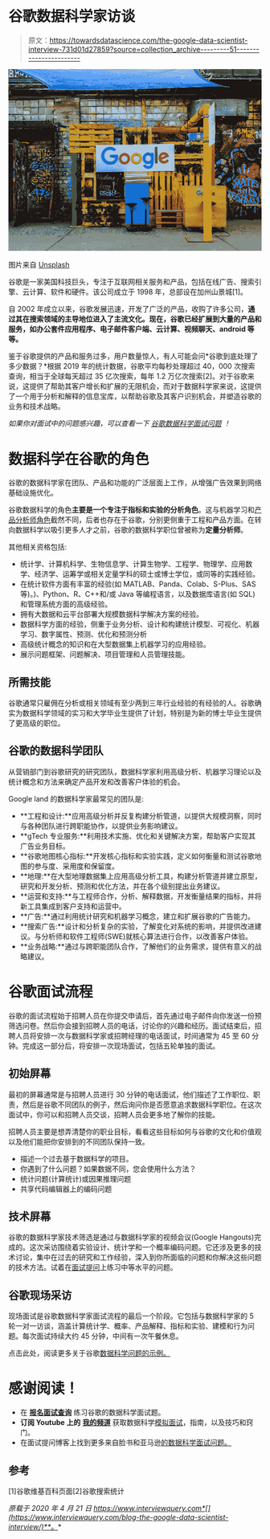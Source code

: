 # 谷歌数据科学家访谈

> 原文：<https://towardsdatascience.com/the-google-data-scientist-interview-731d01d27859?source=collection_archive---------51----------------------->

![](img/34138c8e20121e083584b9b36d6ecc18.png)

图片来自 [Unsplash](https://unsplash.com/photos/K4txLik7pnY)

谷歌是一家美国科技巨头，专注于互联网相关服务和产品，包括在线广告、搜索引擎、云计算、软件和硬件。该公司成立于 1998 年，总部设在加州山景城[1]。

自 2002 年成立以来，谷歌发展迅速，开发了广泛的产品，收购了许多公司，**通过其在搜索领域的主导地位进入了主流文化。现在，谷歌已经扩展到大量的产品和服务，如办公套件应用程序、电子邮件客户端、云计算、视频聊天、android 等等。**

鉴于谷歌提供的产品和服务过多，用户数量惊人，有人可能会问*谷歌到底处理了多少数据？*根据 2019 年的统计数据，谷歌平均每秒处理超过 40，000 次搜索查询，相当于全球每天超过 35 亿次搜索，每年 1.2 万亿次搜索[2]。对于谷歌来说，这提供了帮助其客户增长和扩展的无限机会，而对于数据科学家来说，这提供了一个用于分析和解释的信息宝库，以帮助谷歌及其客户识别机会，并塑造谷歌的业务和技术战略。

*如果你对面试中的问题感兴趣，可以查看一下* [*谷歌数据科学面试问题*](https://www.interviewquery.com/blog-google-data-science-interview-questions-and-solutions/) *！*

# 数据科学在谷歌的角色

谷歌的数据科学家在团队、产品和功能的广泛层面上工作，从增强广告效果到网络基础设施优化。

谷歌数据科学的角色**主要是一个专注于指标和实验的分析角色**。这与机器学习和[产品分析师角色](https://www.interviewquery.com/blog-the-product-analyst-interview/)截然不同，后者也存在于谷歌，分别更侧重于工程和产品方面。在转向数据科学以吸引更多人才之前，谷歌的数据科学职位曾被称为**定量分析师**。

其他相关资格包括:

*   统计学、计算机科学、生物信息学、计算生物学、工程学、物理学、应用数学、经济学、运筹学或相关定量学科的硕士或博士学位，或同等的实践经验。
*   在统计软件方面有丰富的经验(如 MATLAB、Panda、Colab、S-Plus、SAS 等)。)、Python、R、C++和/或 Java 等编程语言，以及数据库语言(如 SQL)和管理系统方面的高级经验。
*   拥有大数据和云平台部署大规模数据科学解决方案的经验。
*   数据科学方面的经验，侧重于业务分析、设计和构建统计模型、可视化、机器学习、数字属性、预测、优化和预测分析
*   高级统计概念的知识和在大型数据集上机器学习的应用经验。
*   展示问题框架、问题解决、项目管理和人员管理技能。

## 所需技能

谷歌通常只雇佣在分析或相关领域有至少两到三年行业经验的有经验的人。谷歌确实为数据科学领域的实习和大学毕业生提供了计划，特别是为新的博士毕业生提供了更高级的职位。

## 谷歌的数据科学团队

从营销部门到谷歌研究的研究团队，数据科学家利用高级分析、机器学习理论以及统计概念和方法来确定产品开发和改善客户体验的机会。

Google land 的数据科学家最常见的团队是:

*   **工程和设计:**应用高级分析并反复构建分析管道，以提供大规模洞察，同时与各种团队进行跨职能协作，以提供业务影响建议。
*   **gTech 专业服务:**利用技术实施、优化和关键解决方案，帮助客户实现其广告业务目标。
*   **谷歌地图核心指标:**开发核心指标和实验实践，定义如何衡量和测试谷歌地图的参与度、采用度和保留度。
*   **地理:**在大型地理数据集上应用高级分析工具，构建分析管道并建立原型，研究和开发分析、预测和优化方法，并在各个级别提出业务建议。
*   **运营和支持:**与工程师合作，分析、解释数据，开发衡量结果的指标，并将新工具集成到客户支持和运营中。
*   **广告:**通过利用统计研究和机器学习概念，建立和扩展谷歌的广告能力。
*   **搜索广告:**设计和分析复杂的实验，了解变化对系统的影响，并提供改进建议。与分析师和软件工程师(SWE)就核心算法进行合作，以改善客户体验。
*   **业务战略:**通过与跨职能团队合作，了解他们的业务需求，提供有意义的战略建议。

# 谷歌面试流程

谷歌的面试流程始于招聘人员在你提交申请后，首先通过电子邮件向你发送一份预筛选问卷。然后你会接到招聘人员的电话，讨论你的兴趣和经历。面试结束后，招聘人员将安排一次与数据科学家或招聘经理的电话面试，时间通常为 45 至 60 分钟。完成这一部分后，将安排一次现场面试，包括五轮单独的面试。

## 初始屏幕

最初的屏幕通常是与招聘人员进行 30 分钟的电话面试，他们描述了工作职位、职责，然后是谷歌不同团队的例子，然后询问你是否愿意追求数据科学职位。在这次面试中，你可以和招聘人员交谈，招聘人员会更多地了解你的技能。

招聘人员主要是想弄清楚你的职业目标，看看这些目标如何与谷歌的文化和价值观以及他们能把你安排到的不同团队保持一致。

*   描述一个过去基于数据科学的项目。
*   你遇到了什么问题？如果数据不同，您会使用什么方法？
*   统计问题(计算统计)或因果推理问题
*   共享代码编辑器上的编码问题

## 技术屏幕

谷歌的数据科学家技术筛选是通过与数据科学家的视频会议(Google Hangouts)完成的。这次采访围绕着实验设计、统计学和一个概率编码问题。它还涉及更多的技术讨论，集中在过去的研究和工作经验，深入到你所面临的问题和你解决这些问题的技术方法。试着在[面试提问](http://interviewquery.com/)上练习中等水平的问题。

## 谷歌现场采访

现场面试是谷歌数据科学家面试流程的最后一个阶段。它包括与数据科学家的 5 轮一对一访谈，涵盖计算统计学、概率、产品解释、指标和实验、建模和行为问题。每次面试持续大约 45 分钟，中间有一次午餐休息。

点击此处，阅读更多关于谷歌[数据科学问题的示例。](https://www.interviewquery.com/blog-google-data-science-interview-questions-and-solutions/)

# 感谢阅读！

*   在 [**报名面试查询**](https://www.interviewquery.com/) 练习谷歌的数据科学面试题。
*   **订阅 Youtube 上的** [**我的频道**](https://www.youtube.com/channel/UCcQx1UnmorvmSEZef4X7-6g/) 获取数据科学[模拟面试](https://www.youtube.com/watch?v=e2LJ-6NagpE)，指南，以及技巧和窍门。
*   在面试提问博客上找到更多来自脸书和亚马逊[的](https://www.interviewquery.com/blog-amazon-machine-learning-interview-questions-solutions/)[数据科学面试问题。](https://www.interviewquery.com/blog-facebook-data-science-interview-questions-and-solutions/)

## 参考

[1]谷歌维基百科页面[2]谷歌搜索统计

*原载于 2020 年 4 月 21 日 https://www.interviewquery.com*[](https://www.interviewquery.com/blog-the-google-data-scientist-interview/)**。**